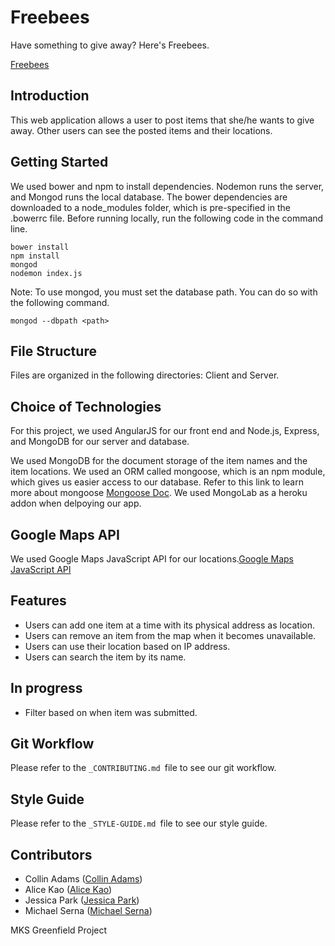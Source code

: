 # Freebees
Have something to give away? Here's Freebees.

[Freebees](https://freebees.herokuapp.com/)

## Introduction 

This web application allows a user to post items that she/he wants to give away. Other users can see the posted items and their locations.

## Getting Started

We used bower and npm to install dependencies. Nodemon runs the server, and Mongod runs the local database. The bower dependencies are downloaded to a node_modules folder, which is pre-specified in the .bowerrc file. Before running locally, run the following code in the command line.
```
bower install
npm install
mongod
nodemon index.js
```

Note: To use mongod, you must set the database path. You can do so with the following command.
```
mongod --dbpath <path>
```

## File Structure

Files are organized in the following directories: Client and Server.

## Choice of Technologies

For this project, we used AngularJS for our front end and Node.js, Express, and MongoDB for our server and database.

We used MongoDB for the document storage of the item names and the item locations. We used an ORM called mongoose, which is an npm module, which gives us easier access to our database. Refer to this link to learn more about mongoose [Mongoose Doc](http://mongoosejs.com/). We used MongoLab as a heroku addon when delpoying our app.

## Google Maps API

We used Google Maps JavaScript API for our locations.[Google Maps JavaScript API](https://developers.google.com/maps/documentation/javascript/)

## Features

- Users can add one item at a time with its physical address as location.
- Users can remove an item from the map  when it becomes unavailable.
- Users can use their location based on IP address.
- Users can search the item by its name.

## In progress

- Filter based on when item was submitted.

## Git Workflow

Please refer to the `_CONTRIBUTING.md `file to see our git workflow.

## Style Guide

Please refer to the `_STYLE-GUIDE.md `file to see our style guide.

## Contributors
- Collin Adams ([Collin Adams](https://github.com/collinadams))
- Alice Kao ([Alice Kao](https://github.com/alicekao))
- Jessica Park ([Jessica Park](https://github.com/tinkleJess))
- Michael Serna ([Michael Serna](https://github.com/michaelserna))


MKS Greenfield Project
